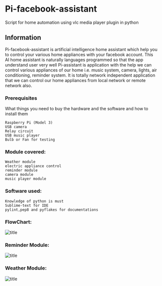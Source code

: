 # Pi-facebook-assistant

Script for home automation using vlc media player plugin in python

## Information

Pi-facebook-assistant is artificial intelligence home assistant which help you to control your various home appliances with your facebook account.
This AI home assistant is naturally languages programmed so that the app understand user very well
Pi-assistant is application with the help we can control various appliances of our home i.e. music system, camera, lights, air conditioning, reminder system. 
It is totally network independent application that we can control our home appliances from local network or remote network also.


### Prerequisites

What things you need to buy the hardware and the software and how to install them

```
Raspberry Pi (Model 3)
USB camera
Relay circuit
USB music player
Bulb or Fan for testing
```
### Module covered:

```
Weather module
electric appliance control
reminder module
camera module
music player module
```

### Software used:

```
Knowledge of python is must
Sublime-text for IDE
pylint,pep8 and pyflakes for documentations
```

### FlowChart:

![title](https://raw.githubusercontent.com/koshtinikhilesh/pi-facebook-assistant/master/images/flow_Chart.png)


### Reminder Module:

![title](https://raw.githubusercontent.com/koshtinikhilesh/pi-facebook-assistant/master/images/test1.png)


### Weather Module:

![title](https://raw.githubusercontent.com/koshtinikhilesh/pi-facebook-assistant/master/images/test3.png)

